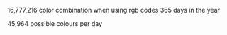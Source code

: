 16,777,216 color combination when using rgb codes
365 days in the year

45,964 possible colours per day


